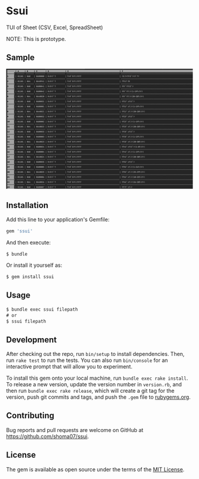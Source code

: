 # Ssui

TUI of Sheet (CSV, Excel, SpreadSheet)

NOTE: This is prototype.

## Sample

![sample.png](sample.png "sample.png")

## Installation

Add this line to your application's Gemfile:

```ruby
gem 'ssui'
```

And then execute:

    $ bundle

Or install it yourself as:

    $ gem install ssui

## Usage

```
$ bundle exec ssui filepath
# or
$ ssui filepath
```

## Development

After checking out the repo, run `bin/setup` to install dependencies. Then, run `rake test` to run the tests. You can also run `bin/console` for an interactive prompt that will allow you to experiment.

To install this gem onto your local machine, run `bundle exec rake install`. To release a new version, update the version number in `version.rb`, and then run `bundle exec rake release`, which will create a git tag for the version, push git commits and tags, and push the `.gem` file to [rubygems.org](https://rubygems.org).

## Contributing

Bug reports and pull requests are welcome on GitHub at https://github.com/shoma07/ssui.

## License

The gem is available as open source under the terms of the [MIT License](https://opensource.org/licenses/MIT).
